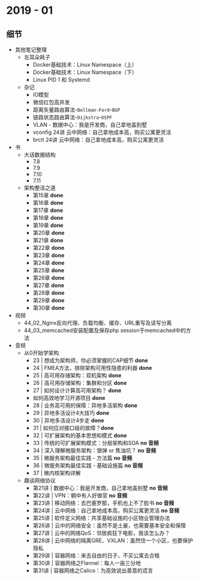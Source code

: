 # 2019 - 01 

## 细节

* 其他笔记整理
	* 左耳朵耗子
		* Docker基础技术：Linux Namespace（上）
		* Docker基础技术：Linux Namespace（下）
		* Linux PID 1 和 Systemd
	* 杂记
		* IO模型
		* 微信红包高并发
		* 距离矢量路由算法-`Bellman-Ford`-`BGP`
		* 链路状态路由算法-`Dijkstra`-`OSPF`
		* VLAN - 数据中心：我是开发商，自己拿地盖别墅
		* vconfig 24讲 云中网络：自己拿地成本高，购买公寓更灵活
		* brctl 24讲 云中网络：自己拿地成本高，购买公寓更灵活
* 书
	* 大话数据结构
		* 7.8
		* 7.9
		* 7.10
		* 7.11
	* 架构整洁之道
		* 第15章 **done**
		* 第16章 **done**
		* 第17章 **done**
		* 第18章 **done**
		* 第19章 **done**
		* 第20章 **done**
		* 第21章 **done**
		* 第22章 **done**
		* 第23章 **done**
		* 第24章 **done**
		* 第25章 **done**
		* 第26章 **done**
		* 第27章 **done**
		* 第28章 **done**
		* 第29章 **done**
		* 第30章 **done**
* 视频
	* 44_02_Nginx反向代理、负载均衡、缓存、URL重写及读写分离
	* 44_03_memcached安装配置及保存php session于memcached中的方法
* 音频
	* 从0开始学架构
		* 23 | 想成为架构师，你必须掌握的CAP细节 **done**
		* 24 | FMEA方法，排除架构可用性隐患的利器 **done**
		* 25 | 高可用存储架构：双机架构 **done**
		* 26 | 高可用存储架构：集群和分区 **done**
		* 27 | 如何设计计算高可用架构？ **done**
		* 如何高效地学习开源项目 **done**
		* 28 | 业务高可用的保障：异地多活架构 **done**
		* 29 | 异地多活设计4大技巧 **done**
		* 30 | 异地多活设计4步走 **done**
		* 31 | 如何应对接口级的故障？**done**
		* 32 | 可扩展架构的基本思想和模式 **done**
		* 33 | 传统的可扩展架构模式：分层架构和SOA **no 音频**
		* 34 | 深入理解微服务架构：银弹 or 焦油坑？ **no 音频**
		* 35 | 微服务架构最佳实践 - 方法篇 **no 音频**
		* 36 | 微服务架构最佳实践 - 基础设施篇 **no 音频**
		* 37 | 微内核架构详解
	*  趣谈网络协议 
		* 第21讲 | 数据中心：我是开发商，自己拿地盖别墅 **no 音频**
		* 第22讲 | VPN：朝中有人好做官 **no 音频**
		* 第23讲 | 移动网络：去巴塞罗那，手机也上不了脸书 **no 音频**
		* 第24讲 | 云中网络：自己拿地成本高，购买公寓更灵活 **no 音频**
		* 第25讲 | 软件定义网络：共享基础设施的小区物业管理办法
		* 第26讲 | 云中的网络安全：虽然不是土豪，也需要基本安全和保障
		* 第27讲 | 云中的网络QoS：邻居疯狂下电影，我该怎么办？
		* 第28讲 | 云中网络的隔离GRE、VXLAN：虽然住一个小区，也要保护隐私
		* 第29讲 | 容器网络：来去自由的日子，不买公寓去合租
		* 第30讲 | 容器网络之Flannel：每人一亩三分地
		* 第31讲 | 容器网络之Calico：为高效说出善意的谎言